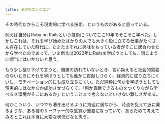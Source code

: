 ```yaml
---
title: 海辺のエンジニア
---
```


その時代だからこそ現実的に学べる技術、というものがあると思っている。

例えば自分はRuby on Railsという技術についてここ10年でそこそこ学べた。しかしこれは、それを学び始めたばかりの人でも大きく役に立てる仕事がたくさん存在していた時代に、たまたまそれに興味をもっている者がそこに居合わせたから学べたのであって、いま例えば2022年にRailsを学ぼうとしても、同じように順当にはいかないと思う。

もう少し掘り下げて言うと、機運の訪れていないとき、言い換えると社会的需要のないときにそれを学ぼうとしても誰かに貢献しづらく、経済的に成り立ちにくいし、モチベーション的にも成り立ちにくい。ただ純粋に何かを学ぼうとしても現実的にはなかなか成功させづらくて、「何か貢献できるものをつくりながら学べるき環境がそこにあるか」ということまで考えないといけない難しさがある。

何かこういう、いつでも漕ぎ出せるように海辺に居ながら、時流を捉えて波に乗るような、ある種のサーファー的な感覚が重要になっていて、あらためて考えてみるとこれは本当に大変な状況だなと思う。
